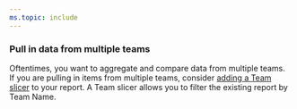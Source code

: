 ```yaml
---
ms.topic: include
---
```


### Pull in data from multiple teams

Oftentimes, you want to aggregate and compare data from multiple teams. If you are pulling in items from multiple teams, consider [adding a Team slicer](/azure/devops/report/powerbi/sample-boards-teamslicer) to your report. A Team slicer allows you to filter the existing report by Team Name.
